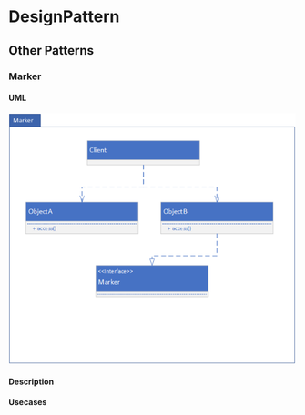 # DesignPattern
## Other Patterns
### Marker

#### UML
![MarkerUML](img/Marker.png)

#### Description

#### Usecases
